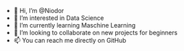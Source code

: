 - 👋 Hi, I’m @Niodor
- 👀 I’m interested in Data Science
- 🌱 I’m currently learning Maschine Learning
- 💞️ I’m looking to collaborate on new projects for beginners
- 📫 You can reach me directly on GitHub

<!---
Niodor/Niodor is a ✨ special ✨ repository because its `README.md` (this file) appears on your GitHub profile.
You can click the Preview link to take a look at your changes.
--->

